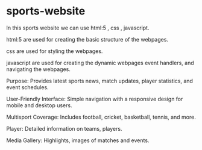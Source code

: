# sports-website

In this sports website we can use html:5 , css , javascript.

html:5 are used for creating the basic structure of the webpages.

css are used for styling the webpages.

javascript are used for creating the dynamic webpages event handlers, and navigating the webpages.

Purpose: Provides latest sports news, match updates, player statistics, and event schedules.

User-Friendly Interface: Simple navigation with a responsive design for mobile and desktop users.

Multisport Coverage: Includes football, cricket, basketball, tennis, and more.

Player: Detailed information on teams, players.

Media Gallery: Highlights, images of matches and events.
